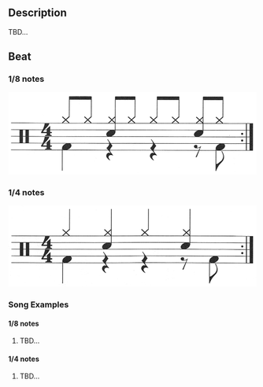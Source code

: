 ## Description

TBD...

## Beat

### 1/8 notes

![15-8th-notes](15-8th.png)

### 1/4 notes

![15-4th-notes](15-4th.png)

### Song Examples

#### 1/8 notes

1. TBD...

#### 1/4 notes

1. TBD...